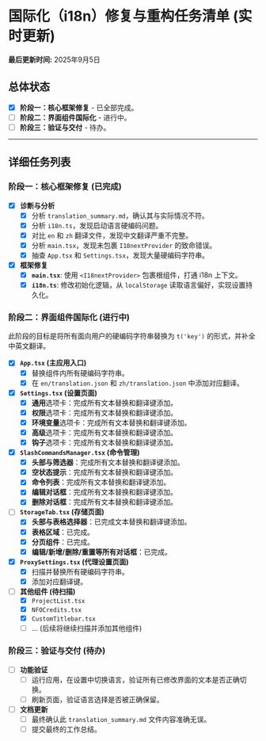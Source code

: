 # 国际化（i18n）修复与重构任务清单 (实时更新)

**最后更新时间:** 2025年9月5日

## 总体状态

- [x] **阶段一：核心框架修复** - 已全部完成。
- [ ] **阶段二：界面组件国际化** - 进行中。
- [ ] **阶段三：验证与交付** - 待办。

---

## 详细任务列表

### 阶段一：核心框架修复 (已完成)
- [x] **诊断与分析**
  - [x] 分析 `translation_summary.md`，确认其与实际情况不符。
  - [x] 分析 `i18n.ts`，发现启动语言硬编码问题。
  - [x] 对比 `en` 和 `zh` 翻译文件，发现中文翻译严重不完整。
  - [x] 分析 `main.tsx`，发现未包裹 `I18nextProvider` 的致命错误。
  - [x] 抽查 `App.tsx` 和 `Settings.tsx`，发现大量硬编码字符串。
- [x] **框架修复**
  - [x] **`main.tsx`**: 使用 `<I18nextProvider>` 包裹根组件，打通 i18n 上下文。
  - [x] **`i18n.ts`**: 修改初始化逻辑，从 `localStorage` 读取语言偏好，实现设置持久化。

### 阶段二：界面组件国际化 (进行中)

此阶段的目标是将所有面向用户的硬编码字符串替换为 `t('key')` 的形式，并补全中英文翻译。

- [x] **`App.tsx` (主应用入口)**
  - [x] 替换组件内所有硬编码字符串。
  - [x] 在 `en/translation.json` 和 `zh/translation.json` 中添加对应翻译。
- [x] **`Settings.tsx` (设置页面)**
  - [x] **通用**选项卡：完成所有文本替换和翻译键添加。
  - [x] **权限**选项卡：完成所有文本替换和翻译键添加。
  - [x] **环境变量**选项卡：完成所有文本替换和翻译键添加。
  - [x] **高级**选项卡：完成所有文本替换和翻译键添加。
  - [x] **钩子**选项卡：完成所有文本替换和翻译键添加。
- [x] **`SlashCommandsManager.tsx` (命令管理)**
  - [x] **头部与筛选器**：完成所有文本替换和翻译键添加。
  - [x] **空状态提示**：完成所有文本替换和翻译键添加。
  - [x] **命令列表**：完成所有文本替换和翻译键添加。
  - [x] **编辑对话框**：完成所有文本替换和翻译键添加。
  - [x] **删除对话框**：完成所有文本替换和翻译键添加。
- [ ] **`StorageTab.tsx` (存储页面)**
  - [x] **头部与表格选择器**：已完成文本替换和翻译键添加。
  - [x] **表格区域**：已完成。
  - [x] **分页组件**：已完成。
  - [x] **编辑/新增/删除/重置等所有对话框**：已完成。
- [x] **`ProxySettings.tsx` (代理设置页面)**
  - [x] 扫描并替换所有硬编码字符串。
  - [x] 添加对应翻译键。
- [ ] **其他组件 (待扫描)**
  - [x] `ProjectList.tsx`
  - [x] `NFOCredits.tsx`
  - [x] `CustomTitlebar.tsx`
  - [ ] ... (后续将继续扫描并添加其他组件)

### 阶段三：验证与交付 (待办)
- [ ] **功能验证**
  - [ ] 运行应用，在设置中切换语言，验证所有已修改界面的文本是否正确切换。
  - [ ] 刷新页面，验证语言选择是否被正确保留。
- [ ] **文档更新**
  - [ ] 最终确认此 `translation_summary.md` 文件内容准确无误。
  - [ ] 提交最终的工作总结。
